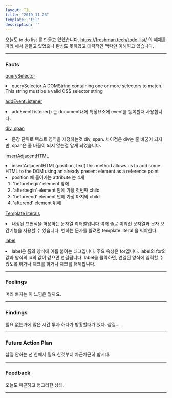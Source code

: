 ```yaml
---
layout: TIL
title: "2019-11-26"
template: "til"
description: ''
---
```


오늘도 to do list 를 만들고 있었습니다. 
<https://freshman.tech/todo-list/> 의 예제를 따라 해서 만들고 있었으나 완성도 못하였고 대략적인 맥락만 이해하고 있습니다.

----

<h3>Facts</h3>

[querySelector](https://developer.mozilla.org/en-US/docs/Web/API/Document/querySelectorAll)
<li>querySelector A DOMString containing one or more selectors to match. This string must be a valid CSS selector string</li>

[addEventListener](https://developer.mozilla.org/ko/docs/Web/API/EventTarget/addEventListener)
<li>addEventListener() 는 document내에 특정요소에 event를 등록할때 사용합니다.</li>

[div, span](https://lktprogrammer.tistory.com/88)
<li>문장 단위로 텍스트 영역을 지정하는것 div, span. 차이점은 div는 줄 바꿈이 되지만, span은 줄 바꿈이 되지 않는걸 알게 되었습니다.</li>

[insertAdjacentHTML](https://developer.mozilla.org/ko/docs/Web/API/Element/insertAdjacentHTML)
<li>insertAdjacentHTML(position, text) this method allows us to add some HTML to the DOM using an already present element as a reference point</li>
<li>position 에 들어가는 attribute 는 4개   
  <ol><li>'beforebegin'
  element 앞에 </li>
  <li>'afterbegin'
  element 안에 가장 첫번째 child</li>
  <li>'beforeend'
  element 안에 가장 마지막 child</li>
  <li>'afterend'
  element 뒤에</li>
  </ol>
</li>


[Template literals](https://developer.mozilla.org/ko/docs/Web/JavaScript/Reference/Template_literals) 
<li>내장된 표현식을 허용하는 문자열 리터럴입니다
여러 줄로 이뤄진 문자열과 문자 보간기능을 사용할 수 있습니다.
변하는 문자를 쓸려면 template literal 을 써야한다.</li>

[label](https://www.codingfactory.net/11008)
<li>label은 폼의 양식에 이름 붙이는 태그입니다.
주요 속성은 for입니다.
label의 for의 값과 양식의 id의 값이 같으면 연결됩니다.
label을 클릭하면, 연결된 양식에 입력할 수 있도록 하거나 체크를 하거나 체크를 해제합니다.</li>

---

<h3>Feelings</h3> 머리 빠지는 이 느낌은 뭘까요.

----

<h3>Findings</h3> 필요 없는거에 많은 시간 투자 하다가 방황할때가 있다. 삽질...

---

<h3>Future Action Plan</h3> 삽질 안하는 선 한에서 필요 한것부터 차근차근히 합시다.

---

<h3>Feedback</h3> 오늘도 피곤하고 헝그리한 상태.

----
